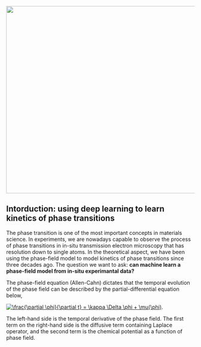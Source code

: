 <p align="center">
<img src="https://media.giphy.com/media/ftBzkYV06IWkGnfXRl/giphy.gif" width="5000" height="500" >
</p>

## Intorduction: using deep learning to learn kinetics of phase transitions

The phase transition is one of the most important concepts in materials science. In experiments, we are nowadays capable to observe the process of phase transitions in in-situ transmission electron microscopy that has resolution down to single atoms.  In the theoretical aspect, we have been using the phase-field model to model kinetics of phase transitions since three decades ago. The question we want to ask: **can machine learn a phase-field model from in-situ experimantal data?**



The phase-field equation (Allen-Cahn) dictates that the temporal evolution of the phase field can be described by the partial-differential equation below,

<a href="https://www.codecogs.com/eqnedit.php?latex=\frac{\partial&space;\phi}{\partial&space;t}&space;=&space;\kappa&space;\Delta&space;\phi&space;&plus;&space;\mu(\phi)" target="_blank"><img src="https://latex.codecogs.com/gif.latex?\frac{\partial&space;\phi}{\partial&space;t}&space;=&space;\kappa&space;\Delta&space;\phi&space;&plus;&space;\mu(\phi)" title="\frac{\partial \phi}{\partial t} = \kappa \Delta \phi + \mu(\phi)" /></a>.

The left-hand side is the temporal derivative of the phase field. The first term on the right-hand side is the diffusive term containing Laplace operator, and the second term is the chemical potential as a function of phase field. 

